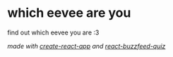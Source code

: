 # which eevee are you

find out which eevee you are :3




_made with [create-react-app](https://create-react-app.dev/) and [react-buzzfeed-quiz](https://github.com/amamenko/react-buzzfeed-quiz)_
